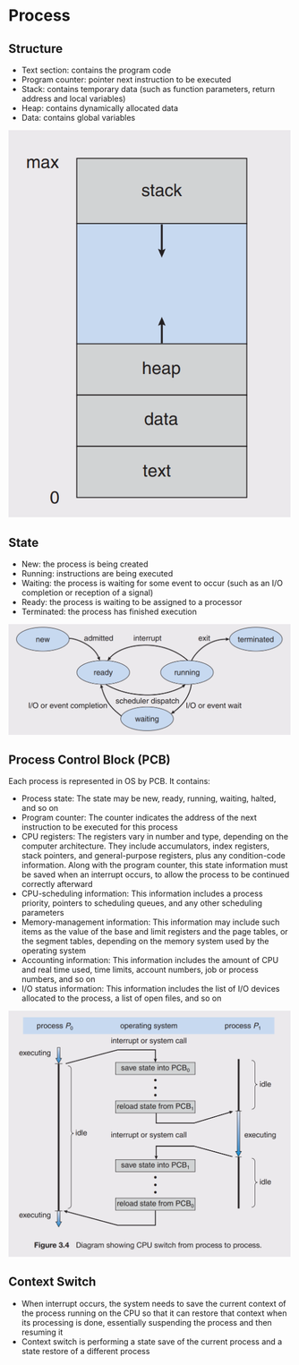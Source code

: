 # Process

## Structure

- Text section: contains the program code
- Program counter: pointer next instruction to be executed
- Stack: contains temporary data (such as function parameters, return address and local variables)
- Heap: contains dynamically allocated data
- Data: contains global variables

![Process Structure](images/process_structure.png)

## State

- New: the process is being created
- Running: instructions are being executed
- Waiting: the process is waiting for some event to occur (such as an I/O completion or reception of a signal)
- Ready: the process is waiting to be assigned to a processor
- Terminated: the process has finished execution

![Process Lifecycle](images/process_lifecycle.png)

## Process Control Block (PCB)

Each process is represented in OS by PCB. It contains:

- Process state: The state may be new, ready, running, waiting, halted, and so on
- Program counter: The counter indicates the address of the next instruction to be executed for this process
- CPU registers: The registers vary in number and type, depending on the computer architecture. They include accumulators, index registers, stack pointers, and general-purpose registers, plus any condition-code information. Along with the program counter, this state information must be saved when an interrupt occurs, to allow the process to be continued correctly afterward
- CPU-scheduling information: This information includes a process priority, pointers to scheduling queues, and any other scheduling parameters
- Memory-management information: This information may include such items as the value of the base and limit registers and the page tables, or the segment tables, depending on the memory system used by the operating system
- Accounting information: This information includes the amount of CPU and real time used, time limits, account numbers, job or process numbers, and so on
- I/O status information: This information includes the list of I/O devices allocated to the process, a list of open files, and so on

![Process Lifecycle](images/process_switching.png)

## Context Switch

- When interrupt occurs, the system needs to save the current context of the process running on the CPU so that it can restore that context when its processing is done, essentially suspending the process and then resuming it
- Context switch is performing a state save of the current process and a state restore of a different process
